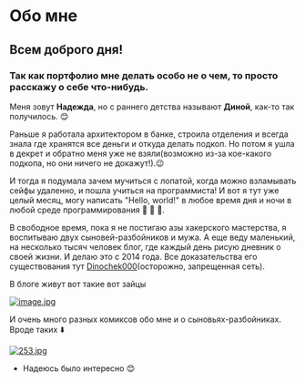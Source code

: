 # Обо мне

## Всем доброго дня!
### Так как портфолио мне делать особо не о чем, то просто расскажу о себе что-нибудь.

Меня зовут **Надежда**, но с раннего детства называют **Диной**, как-то так получилось. :blush:

Раньше я работала архитектором в банке, строила отделения и всегда знала где хранятся все деньги и откуда делать подкоп. Но потом я ушла в декрет и обратно меня уже не взяли(возможно из-за кое-какого подкопа, но они ничего не докажут!).:wink: 

И тогда я подумала зачем мучиться с лопатой, когда можно взламывать сейфы удаленно, и пошла учиться на программиста! И вот я тут уже целый месяц, могу написать "Hello, world!" в любое время дня и ночи в любой среде программирования :metal: :metal: :metal:.

В свободное время, пока я не постигаю азы хакерского мастерства, я воспитываю двух сыновей-разбойников и мужа. А еще веду маленький, на несколько тысяч человек блог, где каждый день рисую дневник о своей жизни. И делаю это с 2014 года. Все доказательства его существования тут [Dinochek000](https://instagram.com/dinochek000?igshid=ZDdkNTZiNTM=)(осторожно, запрещенная сеть).

В блоге живут вот такие вот зайцы

[![image.jpg](https://i.postimg.cc/vB3CN8rh/image.jpg)](https://postimg.cc/G8TMBCST)

И очень много разных комиксов обо мне и о сыновьях-разбойниках. Вроде таких :arrow_down:

[![253.jpg](https://i.postimg.cc/kMyXcn3V/253.jpg)](https://postimg.cc/PNPjfnqh)

- Надеюсь было интересно :blush:
